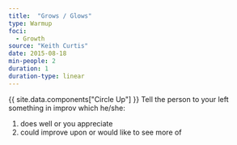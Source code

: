 ```yaml
---
title:  "Grows / Glows"
type: Warmup
foci:
  - Growth
source: "Keith Curtis"
date: 2015-08-18
min-people: 2
duration: 1
duration-type: linear
---
```

{{ site.data.components["Circle Up"] }}
Tell the person to your left something in improv which he/she:

1. does well or you appreciate
2. could improve upon or would like to see more of
